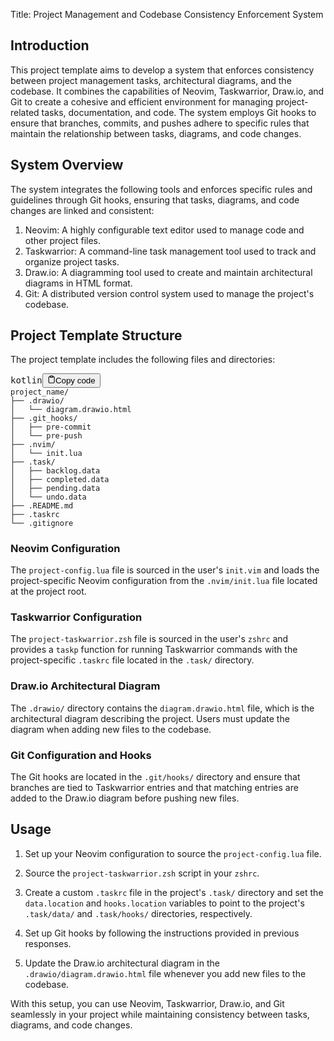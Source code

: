 <div class="markdown prose w-full break-words dark:prose-invert light"><p>Title: Project Management and Codebase Consistency Enforcement System</p><h2>Introduction</h2><p>This project template aims to develop a system that enforces consistency between project management tasks, architectural diagrams, and the codebase. It combines the capabilities of Neovim, Taskwarrior, Draw.io, and Git to create a cohesive and efficient environment for managing project-related tasks, documentation, and code. The system employs Git hooks to ensure that branches, commits, and pushes adhere to specific rules that maintain the relationship between tasks, diagrams, and code changes.</p><h2>System Overview</h2><p>The system integrates the following tools and enforces specific rules and guidelines through Git hooks, ensuring that tasks, diagrams, and code changes are linked and consistent:</p><ol><li>Neovim: A highly configurable text editor used to manage code and other project files.</li><li>Taskwarrior: A command-line task management tool used to track and organize project tasks.</li><li>Draw.io: A diagramming tool used to create and maintain architectural diagrams in HTML format.</li><li>Git: A distributed version control system used to manage the project's codebase.</li></ol><h2>Project Template Structure</h2><p>The project template includes the following files and directories:</p><pre><div class="bg-black rounded-md mb-4"><div class="flex items-center relative text-gray-200 bg-gray-800 px-4 py-2 text-xs font-sans justify-between rounded-t-md"><span>kotlin</span><button class="flex ml-auto gap-2"><svg stroke="currentColor" fill="none" stroke-width="2" viewBox="0 0 24 24" stroke-linecap="round" stroke-linejoin="round" class="h-4 w-4" height="1em" width="1em" xmlns="http://www.w3.org/2000/svg"><path d="M16 4h2a2 2 0 0 1 2 2v14a2 2 0 0 1-2 2H6a2 2 0 0 1-2-2V6a2 2 0 0 1 2-2h2"></path><rect x="8" y="2" width="8" height="4" rx="1" ry="1"></rect></svg>Copy code</button></div><div class="p-4 overflow-y-auto"><code class="!whitespace-pre hljs language-kotlin">project_name/
├── .drawio/
│   └── diagram.drawio.html
├── .git_hooks/
│   ├── pre-commit
│   └── pre-push
├── .nvim/
│   └── init.lua
├── .task/
│   ├── backlog.data
│   ├── completed.data
│   ├── pending.data
│   └── undo.data
├── .README.md
├── .taskrc
└── .gitignore
</code></div></div></pre><h3>Neovim Configuration</h3><p>The <code>project-config.lua</code> file is sourced in the user's <code>init.vim</code> and loads the project-specific Neovim configuration from the <code>.nvim/init.lua</code> file located at the project root.</p><h3>Taskwarrior Configuration</h3><p>The <code>project-taskwarrior.zsh</code> file is sourced in the user's <code>zshrc</code> and provides a <code>taskp</code> function for running Taskwarrior commands with the project-specific <code>.taskrc</code> file located in the <code>.task/</code> directory.</p><h3>Draw.io Architectural Diagram</h3><p>The <code>.drawio/</code> directory contains the <code>diagram.drawio.html</code> file, which is the architectural diagram describing the project. Users must update the diagram when adding new files to the codebase.</p><h3>Git Configuration and Hooks</h3><p>The Git hooks are located in the <code>.git/hooks/</code> directory and ensure that branches are tied to Taskwarrior entries and that matching entries are added to the Draw.io diagram before pushing new files.</p><h2>Usage</h2><ol><li><p>Set up your Neovim configuration to source the <code>project-config.lua</code> file.</p></li><li><p>Source the <code>project-taskwarrior.zsh</code> script in your <code>zshrc</code>.</p></li><li><p>Create a custom <code>.taskrc</code> file in the project's <code>.task/</code> directory and set the <code>data.location</code> and <code>hooks.location</code> variables to point to the project's <code>.task/data/</code> and <code>.task/hooks/</code> directories, respectively.</p></li><li><p>Set up Git hooks by following the instructions provided in previous responses.</p></li><li><p>Update the Draw.io architectural diagram in the <code>.drawio/diagram.drawio.html</code> file whenever you add new files to the codebase.</p></li></ol><p>With this setup, you can use Neovim, Taskwarrior, Draw.io, and Git seamlessly in your project while maintaining consistency between tasks, diagrams, and code changes.</p></div>